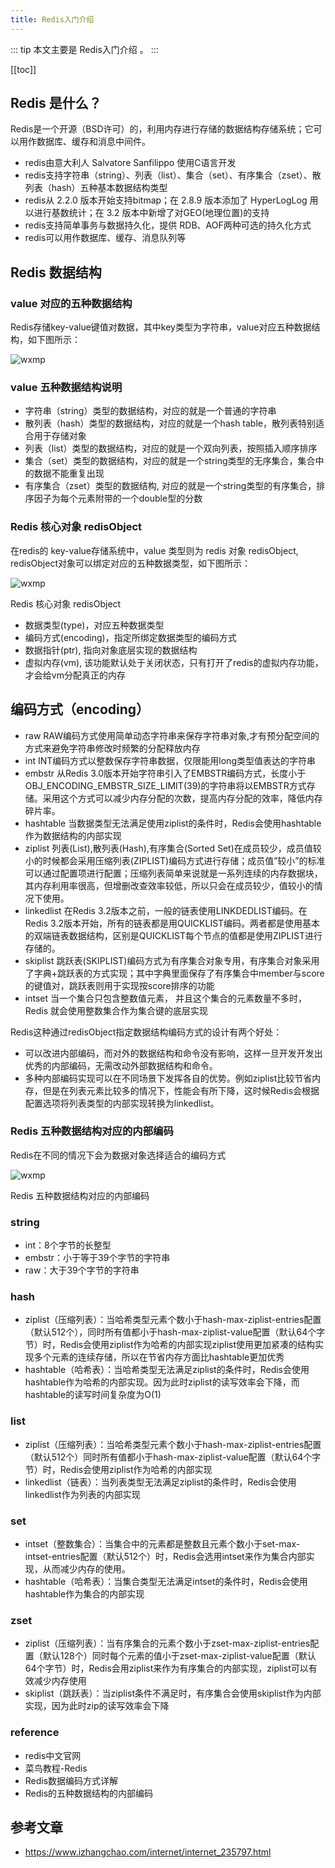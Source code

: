 ```yaml
---
title: Redis入门介绍
---
```


::: tip
本文主要是 Redis入门介绍 。
:::

[[toc]]

## Redis 是什么？

Redis是一个开源（BSD许可）的，利用内存进行存储的数据结构存储系统；它可以用作数据库、缓存和消息中间件。

- redis由意大利人 Salvatore Sanfilippo 使用C语言开发
- redis支持字符串（string）、列表（list）、集合（set）、有序集合（zset）、散列表（hash）五种基本数据结构类型
- redis从 2.2.0 版本开始支持bitmap；在 2.8.9 版本添加了 HyperLogLog 用以进行基数统计；在 3.2 版本中新增了对GEO(地理位置)的支持
- redis支持简单事务与数据持久化，提供 RDB、AOF两种可选的持久化方式
- redis可以用作数据库、缓存、消息队列等

## Redis 数据结构

### value 对应的五种数据结构

Redis存储key-value键值对数据，其中key类型为字符串，value对应五种数据结构，如下图所示：

<img class= "zoom-custom-imgs" :src="$withBase('/assets/img/db/redis/intro-1.png')" alt="wxmp">

### value 五种数据结构说明

- 字符串（string）类型的数据结构，对应的就是一个普通的字符串
- 散列表（hash）类型的数据结构，对应的就是一个hash table，散列表特别适合用于存储对象
- 列表（list）类型的数据结构，对应的就是一个双向列表，按照插入顺序排序
- 集合（set）类型的数据结构，对应的就是一个string类型的无序集合，集合中的数据不能重复出现
- 有序集合（zset）类型的数据结构, 对应的就是一个string类型的有序集合，排序因子为每个元素附带的一个double型的分数

### Redis 核心对象 redisObject

在redis的 key-value存储系统中，value 类型则为 redis 对象 redisObject, redisObject对象可以绑定对应的五种数据类型，如下图所示：

<img class= "zoom-custom-imgs" :src="$withBase('/assets/img/db/redis/intro-2.png')" alt="wxmp">

Redis 核心对象 redisObject

- 数据类型(type)，对应五种数据类型
- 编码方式(encoding)，指定所绑定数据类型的编码方式
- 数据指针(ptr), 指向对象底层实现的数据结构
- 虚拟内存(vm), 该功能默认处于关闭状态，只有打开了redis的虚拟内存功能，才会给vm分配真正的内存

## 编码方式（encoding）

- raw RAW编码方式使用简单动态字符串来保存字符串对象,才有预分配空间的方式来避免字符串修改时频繁的分配释放内存
- int INT编码方式以整数保存字符串数据，仅限能用long类型值表达的字符串
- embstr 从Redis 3.0版本开始字符串引入了EMBSTR编码方式，长度小于OBJ_ENCODING_EMBSTR_SIZE_LIMIT(39)的字符串将以EMBSTR方式存储。采用这个方式可以减少内存分配的次数，提高内存分配的效率，降低内存碎片率。
- hashtable 当数据类型无法满足使用ziplist的条件时，Redis会使用hashtable作为数据结构的内部实现
- ziplist 列表(List),散列表(Hash),有序集合(Sorted Set)在成员较少，成员值较小的时候都会采用压缩列表(ZIPLIST)编码方式进行存储；成员值”较小”的标准可以通过配置项进行配置；压缩列表简单来说就是一系列连续的内存数据块，其内存利用率很高，但增删改查效率较低，所以只会在成员较少，值较小的情况下使用。
- linkedlist 在Redis 3.2版本之前，一般的链表使用LINKDEDLIST编码。在Redis 3.2版本开始，所有的链表都是用QUICKLIST编码。两者都是使用基本的双端链表数据结构，区别是QUICKLIST每个节点的值都是使用ZIPLIST进行存储的。
- skiplist 跳跃表(SKIPLIST)编码方式为有序集合对象专用，有序集合对象采用了字典+跳跃表的方式实现；其中字典里面保存了有序集合中member与score的键值对，跳跃表则用于实现按score排序的功能
- intset 当一个集合只包含整数值元素， 并且这个集合的元素数量不多时， Redis 就会使用整数集合作为集合键的底层实现

Redis这种通过redisObject指定数据结构编码方式的设计有两个好处：

- 可以改进内部编码，而对外的数据结构和命令没有影响，这样一旦开发开发出优秀的内部编码，无需改动外部数据结构和命令。
- 多种内部编码实现可以在不同场景下发挥各自的优势。例如ziplist比较节省内存，但是在列表元素比较多的情况下，性能会有所下降，这时候Redis会根据配置选项将列表类型的内部实现转换为linkedlist。

### Redis 五种数据结构对应的内部编码

Redis在不同的情况下会为数据对象选择适合的编码方式

<img class= "zoom-custom-imgs" :src="$withBase('/assets/img/db/redis/intro-3.png')" alt="wxmp">

Redis 五种数据结构对应的内部编码

### string

- int：8个字节的长整型
- embstr：小于等于39个字节的字符串
- raw：大于39个字节的字符串

### hash

- ziplist（压缩列表）：当哈希类型元素个数小于hash-max-ziplist-entries配置（默认512个），同时所有值都小于hash-max-ziplist-value配置（默认64个字节）时，Redis会使用ziplist作为哈希的内部实现ziplist使用更加紧凑的结构实现多个元素的连续存储，所以在节省内存方面比hashtable更加优秀
- hashtable（哈希表）：当哈希类型无法满足ziplist的条件时，Redis会使用hashtable作为哈希的内部实现。因为此时ziplist的读写效率会下降，而hashtable的读写时间复杂度为O(1)

### list

- ziplist（压缩列表）：当哈希类型元素个数小于hash-max-ziplist-entries配置（默认512个）同时所有值都小于hash-max-ziplist-value配置（默认64个字节）时，Redis会使用ziplist作为哈希的内部实现
- linkedlist（链表）：当列表类型无法满足ziplist的条件时，Redis会使用linkedlist作为列表的内部实现

### set

- intset（整数集合）：当集合中的元素都是整数且元素个数小于set-max-intset-entries配置（默认512个）时，Redis会选用intset来作为集合内部实现，从而减少内存的使用。
- hashtable（哈希表）：当集合类型无法满足intset的条件时，Redis会使用hashtable作为集合的内部实现

### zset

- ziplist（压缩列表）：当有序集合的元素个数小于zset-max-ziplist-entries配置（默认128个）同时每个元素的值小于zset-max-ziplist-value配置（默认64个字节）时，Redis会用ziplist来作为有序集合的内部实现，ziplist可以有效减少内存使用
- skiplist（跳跃表）：当ziplist条件不满足时，有序集合会使用skiplist作为内部实现，因为此时zip的读写效率会下降

### reference

- redis中文官网
- 菜鸟教程-Redis
- Redis数据编码方式详解
- Redis的五种数据结构的内部编码


## 参考文章
* https://www.izhangchao.com/internet/internet_235797.html